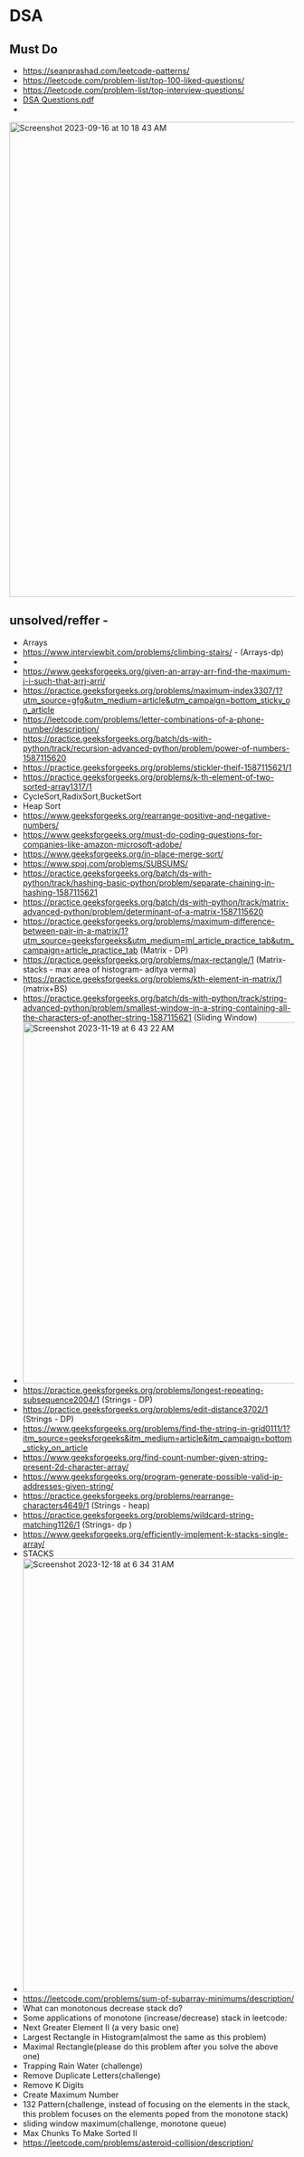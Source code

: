 # DSA
## Must Do
- https://seanprashad.com/leetcode-patterns/
- https://leetcode.com/problem-list/top-100-liked-questions/
- https://leetcode.com/problem-list/top-interview-questions/
- [DSA Questions.pdf](https://github.com/CypherAk007/DSA/files/13225839/DSA.Questions.pdf)
- 
<img width="840" alt="Screenshot 2023-09-16 at 10 18 43 AM" src="https://github.com/CypherAk007/DSA/assets/71595919/4506b953-c757-420b-bee0-94dfa0bf71f8">

## unsolved/reffer - 
- Arrays
- https://www.interviewbit.com/problems/climbing-stairs/  - (Arrays-dp)
- 
- https://www.geeksforgeeks.org/given-an-array-arr-find-the-maximum-j-i-such-that-arrj-arri/
- https://practice.geeksforgeeks.org/problems/maximum-index3307/1?utm_source=gfg&utm_medium=article&utm_campaign=bottom_sticky_on_article
- https://leetcode.com/problems/letter-combinations-of-a-phone-number/description/
- https://practice.geeksforgeeks.org/batch/ds-with-python/track/recursion-advanced-python/problem/power-of-numbers-1587115620
- https://practice.geeksforgeeks.org/problems/stickler-theif-1587115621/1
- https://practice.geeksforgeeks.org/problems/k-th-element-of-two-sorted-array1317/1
- CycleSort,RadixSort,BucketSort
- Heap Sort
- https://www.geeksforgeeks.org/rearrange-positive-and-negative-numbers/
- https://www.geeksforgeeks.org/must-do-coding-questions-for-companies-like-amazon-microsoft-adobe/
- https://www.geeksforgeeks.org/in-place-merge-sort/
- https://www.spoj.com/problems/SUBSUMS/
- https://practice.geeksforgeeks.org/batch/ds-with-python/track/hashing-basic-python/problem/separate-chaining-in-hashing-1587115621
- https://practice.geeksforgeeks.org/batch/ds-with-python/track/matrix-advanced-python/problem/determinant-of-a-matrix-1587115620
- https://practice.geeksforgeeks.org/problems/maximum-difference-between-pair-in-a-matrix/1?utm_source=geeksforgeeks&utm_medium=ml_article_practice_tab&utm_campaign=article_practice_tab (Matrix - DP)
- https://practice.geeksforgeeks.org/problems/max-rectangle/1 (Matrix- stacks - max area of histogram- aditya verma)
- https://practice.geeksforgeeks.org/problems/kth-element-in-matrix/1 (matrix+BS)
- https://practice.geeksforgeeks.org/batch/ds-with-python/track/string-advanced-python/problem/smallest-window-in-a-string-containing-all-the-characters-of-another-string-1587115621 (Sliding Window)
- <img width="639" alt="Screenshot 2023-11-19 at 6 43 22 AM" src="https://github.com/CypherAk007/DSA/assets/71595919/bee2b570-01d5-464b-9d0f-861f8fed2aa6">
- https://practice.geeksforgeeks.org/problems/longest-repeating-subsequence2004/1 (Strings - DP)
- https://practice.geeksforgeeks.org/problems/edit-distance3702/1 (Strings - DP)
- https://www.geeksforgeeks.org/problems/find-the-string-in-grid0111/1?itm_source=geeksforgeeks&itm_medium=article&itm_campaign=bottom_sticky_on_article
- https://www.geeksforgeeks.org/find-count-number-given-string-present-2d-character-array/
- https://www.geeksforgeeks.org/program-generate-possible-valid-ip-addresses-given-string/
- https://practice.geeksforgeeks.org/problems/rearrange-characters4649/1 (Strings - heap)
- https://practice.geeksforgeeks.org/problems/wildcard-string-matching1126/1 (Strings- dp )
- https://www.geeksforgeeks.org/efficiently-implement-k-stacks-single-array/
- STACKS
- <img width="767" alt="Screenshot 2023-12-18 at 6 34 31 AM" src="https://github.com/CypherAk007/DSA/assets/71595919/aec1eb09-6102-4fb9-8be4-fbc30cdc0876">
- https://leetcode.com/problems/sum-of-subarray-minimums/description/
- What can monotonous decrease stack do?
- Some applications of monotone (increase/decrease) stack in leetcode:
- Next Greater Element II (a very basic one)
- Largest Rectangle in Histogram(almost the same as this problem)
- Maximal Rectangle(please do this problem after you solve the above one)
- Trapping Rain Water (challenge)
- Remove Duplicate Letters(challenge)
- Remove K Digits
- Create Maximum Number
- 132 Pattern(challenge, instead of focusing on the elements in the stack, this problem focuses on the elements poped from the monotone stack)
- sliding window maximum(challenge, monotone queue)
- Max Chunks To Make Sorted II
- https://leetcode.com/problems/asteroid-collision/description/
